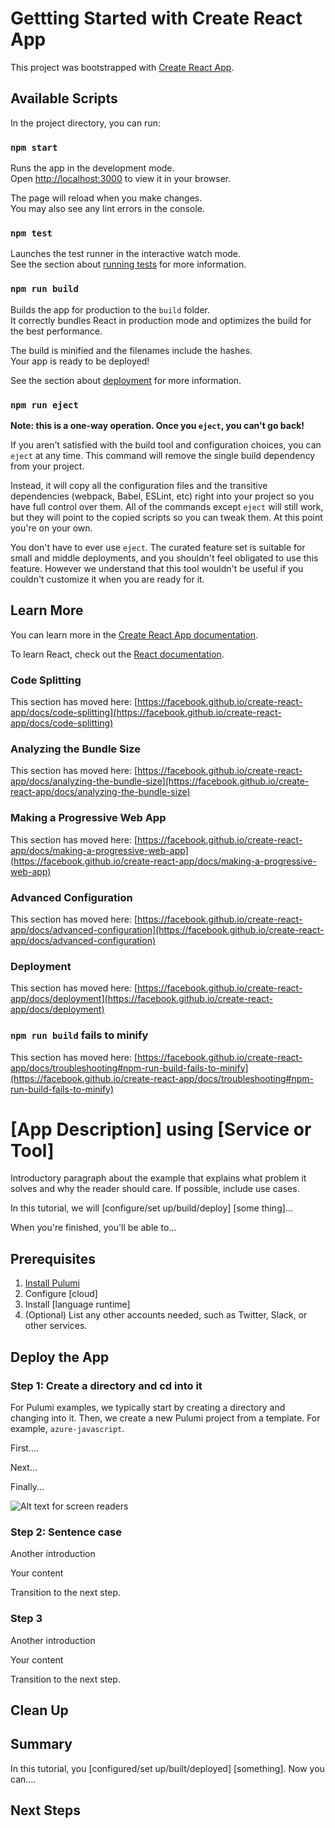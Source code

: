 # Gettting Started with Create React App

This project was bootstrapped with [Create React App](https://github.com/facebook/create-react-app).

## Available Scripts

In the project directory, you can run:

### `npm start`

Runs the app in the development mode.\
Open [http://localhost:3000](http://localhost:3000) to view it in your browser.

The page will reload when you make changes.\
You may also see any lint errors in the console.

### `npm test`

Launches the test runner in the interactive watch mode.\
See the section about [running tests](https://facebook.github.io/create-react-app/docs/running-tests) for more information.

### `npm run build`

Builds the app for production to the `build` folder.\
It correctly bundles React in production mode and optimizes the build for the best performance.

The build is minified and the filenames include the hashes.\
Your app is ready to be deployed!

See the section about [deployment](https://facebook.github.io/create-react-app/docs/deployment) for more information.

### `npm run eject`

**Note: this is a one-way operation. Once you `eject`, you can't go back!**

If you aren't satisfied with the build tool and configuration choices, you can `eject` at any time. This command will remove the single build dependency from your project.

Instead, it will copy all the configuration files and the transitive dependencies (webpack, Babel, ESLint, etc) right into your project so you have full control over them. All of the commands except `eject` will still work, but they will point to the copied scripts so you can tweak them. At this point you're on your own.

You don't have to ever use `eject`. The curated feature set is suitable for small and middle deployments, and you shouldn't feel obligated to use this feature. However we understand that this tool wouldn't be useful if you couldn't customize it when you are ready for it.

## Learn More

You can learn more in the [Create React App documentation](https://facebook.github.io/create-react-app/docs/getting-started).

To learn React, check out the [React documentation](https://reactjs.org/).

### Code Splitting

This section has moved here: [https://facebook.github.io/create-react-app/docs/code-splitting](https://facebook.github.io/create-react-app/docs/code-splitting)

### Analyzing the Bundle Size

This section has moved here: [https://facebook.github.io/create-react-app/docs/analyzing-the-bundle-size](https://facebook.github.io/create-react-app/docs/analyzing-the-bundle-size)

### Making a Progressive Web App

This section has moved here: [https://facebook.github.io/create-react-app/docs/making-a-progressive-web-app](https://facebook.github.io/create-react-app/docs/making-a-progressive-web-app)

### Advanced Configuration

This section has moved here: [https://facebook.github.io/create-react-app/docs/advanced-configuration](https://facebook.github.io/create-react-app/docs/advanced-configuration)

### Deployment

This section has moved here: [https://facebook.github.io/create-react-app/docs/deployment](https://facebook.github.io/create-react-app/docs/deployment)

### `npm run build` fails to minify

This section has moved here: [https://facebook.github.io/create-react-app/docs/troubleshooting#npm-run-build-fails-to-minify](https://facebook.github.io/create-react-app/docs/troubleshooting#npm-run-build-fails-to-minify)

<!--
Use this template as a quick starting point when writing a README for your Pulumi example. To start, copy this file to your example folder and rename it to `README.md`. Once you've reviewed the template, delete the comments and begin writing your accompanying README for your example Pulumi application.

Use GitHub's "Preview Changes" functionality to make sure everything is formatted correctly in Markdown.

Readers should be able to follow your example from beginning to end. Please be sure to list all prerequisites, and test your guide from start to finish. Cut and paste commands from the README into your terminal to make sure there aren't typos or inaccuracies. If you find yourself executing a command that isn't in the README, make sure to add it so the readers end up with a complete tutorial. See [EC2 Linux WebServer Instance](https://www.pulumi.com/docs/tutorials/aws/ec2-webserver/) for an example of a tutorial following this template. Note that the featured tutorial is multi-language whereas the exampleas in this repo are cloud and language-specific (except for the ones with the `cloud` prefix).
-->


# [App Description] using [Service or Tool]

<!-- Use Title Case for all Titles -->
<!-- Most of the examples are transformed into tutorials on https://www.pulumi.com/docs/tutorials/ and are sorted by cloud and language. There is no need to include the cloud provider name or the language in the title.

<!-- Our examples have a specific structure. Learn more at CONTRIBUTING.md -->

Introductory paragraph about the example that explains what problem it solves and why the reader should care. If possible, include use cases.

In this tutorial, we will [configure/set up/build/deploy] [some thing]...

When you're finished, you'll be able to...

## Prerequisites

<!-- The Prerequisites section includes an ordered list of required installation and configuration steps before the reader can deploy the Pulumi example. -->

1. [Install Pulumi](https://www.pulumi.com/docs/get-started/install/)
1. Configure [cloud] <!-- We have setup pages for our popular cloud providers at https://www.pulumi.com/docs/intro/cloud-providers/<cloud-provider>/setup/ -->
1. Install [language runtime] <!-- We have setup pages for our supported language runtimes at https://www.pulumi.com/docs/intro/languages/<language>/ -->
1. (Optional) List any other accounts needed, such as Twitter, Slack, or other services.

<!-- Example:
1. [Install Pulumi](https://www.pulumi.com/docs/get-started/install/)
1. [Configure your AWS Credentials](https://www.pulumi.com/docs/intro/cloud-providers/aws/setup/)
1. [Install Node.js](https://www.pulumi.com/docs/intro/languages/javascript/)
-->

## Deploy the App

### Step 1: Create a directory and cd into it

For Pulumi examples, we typically start by creating a directory and changing into it. Then, we create a new Pulumi project from a template. For example, `azure-javascript`.

First....

Next...

Finally...

![Alt text for screen readers](/path/to/img.png)

<!--
If showing a command, explain the command first by talking about what it does. Then show the command and its output. If the output is too long, you can clip it with `...` and only show the relevant parts. If your README includes images, make sure to include an alt text.

Now transition to the next step by telling the reader what's next. If you're adding to a file, make sure to clearly explain that.
-->


### Step 2: Sentence case
Another introduction

Your content

Transition to the next step.

### Step 3

Another introduction

Your content

Transition to the next step.

## Clean Up

<!--We generally ask the reader to run `pulumi destroy` and tear down the resources to avoid incurring any costs. -->


## Summary

In this tutorial, you [configured/set up/built/deployed] [something]. Now you can....

<!-- Give a quick recap of what the readers have learned and optionally provide places for further exploration. -->

## Next Steps

<!-- Optionally include an unordered list of relevant Pulumi tutorials. -->

<!-- Example:
- [Create a load-balanced, hosted NGINX container service](https://www.pulumi.com/docs/tutorials/aws/ecs-fargate/)
- [Create an EC2-based WebServer and associated infrastructure](https://www.pulumi.com/docs/tutorials/aws/ec2-webserver/)
-->


<!-- How to launch and use the app -->
<!-- Version of node -->
<!-- Include the api we used -->

<!-- https://reactjs.org/docs/typechecking-with-proptypes.html#function-components -->
<!-- https://www.inkoop.io/blog/a-guide-to-js-docs-for-react-js/ -->
<!-- First install jsDoc (globally) : https://www.npmjs.com/package/jsdoc -->
<!-- Then library for component (inside the application) : https://www.npmjs.com/package/better-docs -> @component -->
<!-- Write the command to generate -->